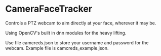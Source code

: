 # CameraFaceTracker
Controls a PTZ webcam to aim directly at your face, wherever it may be.

Using OpenCV's built in dnn modules for the heavy lifting.

Use file camcreds.json to store your username and password for the webcam. Example file is camcreds_example.json.